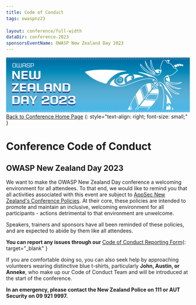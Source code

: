 ```yaml
---
title: Code of Conduct
tags: owaspnz23

layout: conference/full-width
dataDir: conference-2023
sponsorsEventName: OWASP New Zealand Day 2023
---
```


[![Web Banner](/assets/images/2023_Banner_Graphic.jpg)](/conference/)   
[Back to Conference Home Page](index.md)
{: style="text-align: right; font-size: small;" }

# Conference Code of Conduct

## OWASP New Zealand Day 2023

We want to make the OWASP New Zealand Day conference a welcoming environment for all attendees. To that end, we would like to remind you that all activities associated with this event are subject to [AppSec New Zealand's Conference Policies](https://appsec.org.nz/about/policies.html). At their core, these policies are intended to promote and maintain an inclusive, welcoming environment for all participants - actions detrimental to that environment are unwelcome.

Speakers, trainers and sponsors have all been reminded of these policies, and are expected to abide by them like all attendees.

**You can report any issues through our** [Code of Conduct Reporting Form](https://forms.gle/z8AUa5YpCNwn9yHe9){: target="_blank" }

If you are comfortable doing so, you can also seek help by approaching volunteers wearing distinctive blue t-shirts, particularly **John, Austin, or Anneke**, who make up our Code of Conduct Team and will be introduced at the start of the conference.

**In an emergency, please contact the New Zealand Police on 111 or AUT Security on 09 921 9997.**
